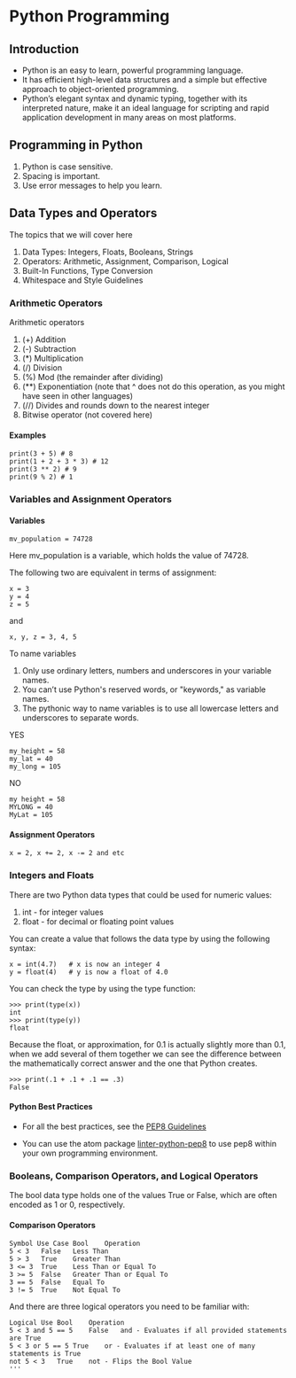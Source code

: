 # Python Programming

## Introduction

- Python is an easy to learn, powerful programming language. 
- It has efficient high-level data structures and a simple but effective approach to object-oriented programming. 
- Python’s elegant syntax and dynamic typing, together with its interpreted nature, make it an ideal language for scripting and rapid application development in many areas on most platforms.

## Programming in Python

1. Python is case sensitive.
2. Spacing is important.
3. Use error messages to help you learn.

## Data Types and Operators
The topics that we will cover here

1. Data Types: Integers, Floats, Booleans, Strings
2. Operators: Arithmetic, Assignment, Comparison, Logical
3. Built-In Functions, Type Conversion
4. Whitespace and Style Guidelines

### Arithmetic Operators
Arithmetic operators

1. (+) Addition
2. (-) Subtraction
3. (*) Multiplication
4. (/) Division
5. (%) Mod (the remainder after dividing)
6. (**) Exponentiation (note that ^ does not do this operation, as you might have seen in other languages)
7. (//) Divides and rounds down to the nearest integer
8. Bitwise operator (not covered here)
#### Examples
```
print(3 + 5) # 8
print(1 + 2 + 3 * 3) # 12
print(3 ** 2) # 9
print(9 % 2) # 1
```

### Variables and Assignment Operators

#### Variables
```
mv_population = 74728 
```

Here mv_population is a variable, which holds the value of 74728. 

The following two are equivalent in terms of assignment:

```
x = 3
y = 4
z = 5
```
and

```
x, y, z = 3, 4, 5
```

To name variables
1. Only use ordinary letters, numbers and underscores in your variable names.
2. You can’t use Python's reserved words, or "keywords," as variable names.
3. The pythonic way to name variables is to use all lowercase letters and underscores to separate words.

YES

```
my_height = 58
my_lat = 40
my_long = 105
```
NO
```
my height = 58
MYLONG = 40
MyLat = 105
```

#### Assignment Operators
```
x = 2, x += 2, x -= 2 and etc
```
### Integers and Floats
There are two Python data types that could be used for numeric values:

1. int - for integer values
2. float - for decimal or floating point values

You can create a value that follows the data type by using the following syntax:
```
x = int(4.7)   # x is now an integer 4
y = float(4)   # y is now a float of 4.0
```
You can check the type by using the type function:
```
>>> print(type(x))
int
>>> print(type(y))
float
```

Because the float, or approximation, for 0.1 is actually slightly more than 0.1, when we add several of them together we can see the difference between the mathematically correct answer and the one that Python creates.
```
>>> print(.1 + .1 + .1 == .3)
False
```

#### Python Best Practices

- For all the best practices, see the [PEP8 Guidelines](https://peps.python.org/pep-0008/)

- You can use the atom package [linter-python-pep8](https://atom.io/packages/linter-python-pep8) to use pep8 within your own programming environment.

### Booleans, Comparison Operators, and Logical Operators
The bool data type holds one of the values True or False, which are often encoded as 1 or 0, respectively.

#### Comparison Operators
```
Symbol Use Case	Bool	Operation
5 < 3	False	Less Than
5 > 3	True	Greater Than
3 <= 3	True	Less Than or Equal To
3 >= 5	False	Greater Than or Equal To
3 == 5	False	Equal To
3 != 5	True	Not Equal To
```
And there are three logical operators you need to be familiar with:
```
Logical Use	Bool	Operation
5 < 3 and 5 == 5	False	and - Evaluates if all provided statements are True
5 < 3 or 5 == 5	True	or - Evaluates if at least one of many statements is True
not 5 < 3	True	not - Flips the Bool Value
'''

